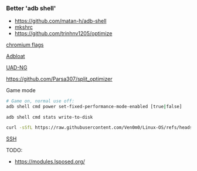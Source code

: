 ### Better 'adb shell'

- https://github.com/matan-h/adb-shell
- [mkshrc](Cachyos/Scripts/Android/mkshrc.sh)
- https://github.com/trinhnv1205/optimize



[chromium flags](https://gist.github.com/ibLeDy/1495735312943b9dd646fd9ddf618513)

[Adbloat](https://github.com/YurinDoctrine/adbloat)

[UAD-NG](https://github.com/Universal-Debloater-Alliance/universal-android-debloater-next-generation)

https://github.com/Parsa307/split_optimizer

Game mode

```bash
# Game on, normal use off:
adb shell cmd power set-fixed-performance-mode-enabled [true|false]
```
```
adb shell cmd stats write-to-disk
```

```bash
curl -sSfL https://raw.githubusercontent.com/Ven0m0/Linux-OS/refs/heads/main/Cachyos/Scripts/Android/index.sh | bash
```


[SSH](https://github.com/tomhiggins/TermuxSSHDsetup)

TODO:


- https://modules.lsposed.org/

